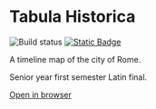 # Tabula Historica
![Build status](https://github.com/techno-sam/tabula_historica/actions/workflows/gh-pages.yml/badge.svg)
[![Static Badge](https://img.shields.io/badge/license-GPLv3%2B-blue.svg)](https://www.gnu.org/licenses/gpl-3.0.html#license-text)

A timeline map of the city of Rome.

Senior year first semester Latin final.

[Open in browser](https://techno-sam.github.io/tabula_historica/)